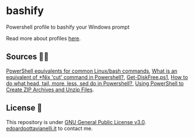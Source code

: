 # bashify
Powershell profile to bashify your Windows prompt

Read more about profiles [here](https://docs.microsoft.com/en-us/powershell/module/microsoft.powershell.core/about/about_profiles?view=powershell-7.2).

Sources 🙏🏻
------
[PowerShell equivalents for common Linux/bash commands](https://mathieubuisson.github.io/powershell-linux-bash/), [What is an equivalent of \*Nix 'cut' command in Powershell?](https://stackoverflow.com/questions/24634022/what-is-an-equivalent-of-nix-cut-command-in-powershell), [Get-DiskFree.ps1](https://gist.github.com/mweisel/3c357eba86ac6cae15b2), [How to do what head, tail, more, less, sed do in Powershell?](https://stackoverflow.com/questions/9682024/how-to-do-what-head-tail-more-less-sed-do-in-powershell), [Using PowerShell to Create ZIP Archives and Unzip Files](https://blog.netwrix.com/2018/11/06/using-powershell-to-create-zip-archives-and-unzip-files/).

License 📝
-------

This repository is under [GNU General Public License v3.0](https://github.com/edoardottt/bashify/blob/main/LICENSE).  
[edoardoottavianelli.it](https://www.edoardoottavianelli.it) to contact me.
